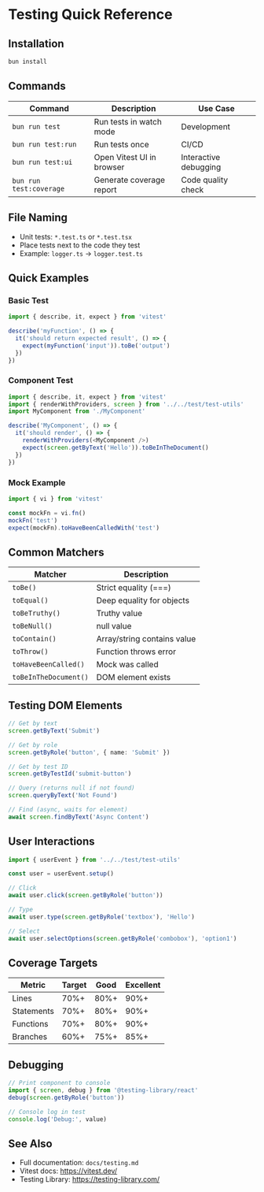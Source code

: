 # Testing Quick Reference

## Installation

```bash
bun install
```

## Commands

| Command                 | Description               | Use Case              |
| ----------------------- | ------------------------- | --------------------- |
| `bun run test`          | Run tests in watch mode   | Development           |
| `bun run test:run`      | Run tests once            | CI/CD                 |
| `bun run test:ui`       | Open Vitest UI in browser | Interactive debugging |
| `bun run test:coverage` | Generate coverage report  | Code quality check    |

## File Naming

- Unit tests: `*.test.ts` or `*.test.tsx`
- Place tests next to the code they test
- Example: `logger.ts` → `logger.test.ts`

## Quick Examples

### Basic Test

```typescript
import { describe, it, expect } from 'vitest'

describe('myFunction', () => {
  it('should return expected result', () => {
    expect(myFunction('input')).toBe('output')
  })
})
```

### Component Test

```typescript
import { describe, it, expect } from 'vitest'
import { renderWithProviders, screen } from '../../test/test-utils'
import MyComponent from './MyComponent'

describe('MyComponent', () => {
  it('should render', () => {
    renderWithProviders(<MyComponent />)
    expect(screen.getByText('Hello')).toBeInTheDocument()
  })
})
```

### Mock Example

```typescript
import { vi } from 'vitest'

const mockFn = vi.fn()
mockFn('test')
expect(mockFn).toHaveBeenCalledWith('test')
```

## Common Matchers

| Matcher               | Description                 |
| --------------------- | --------------------------- |
| `toBe()`              | Strict equality (===)       |
| `toEqual()`           | Deep equality for objects   |
| `toBeTruthy()`        | Truthy value                |
| `toBeNull()`          | null value                  |
| `toContain()`         | Array/string contains value |
| `toThrow()`           | Function throws error       |
| `toHaveBeenCalled()`  | Mock was called             |
| `toBeInTheDocument()` | DOM element exists          |

## Testing DOM Elements

```typescript
// Get by text
screen.getByText('Submit')

// Get by role
screen.getByRole('button', { name: 'Submit' })

// Get by test ID
screen.getByTestId('submit-button')

// Query (returns null if not found)
screen.queryByText('Not Found')

// Find (async, waits for element)
await screen.findByText('Async Content')
```

## User Interactions

```typescript
import { userEvent } from '../../test/test-utils'

const user = userEvent.setup()

// Click
await user.click(screen.getByRole('button'))

// Type
await user.type(screen.getByRole('textbox'), 'Hello')

// Select
await user.selectOptions(screen.getByRole('combobox'), 'option1')
```

## Coverage Targets

| Metric     | Target | Good | Excellent |
| ---------- | ------ | ---- | --------- |
| Lines      | 70%+   | 80%+ | 90%+      |
| Statements | 70%+   | 80%+ | 90%+      |
| Functions  | 70%+   | 80%+ | 90%+      |
| Branches   | 60%+   | 75%+ | 85%+      |

## Debugging

```typescript
// Print component to console
import { screen, debug } from '@testing-library/react'
debug(screen.getByRole('button'))

// Console log in test
console.log('Debug:', value)
```

## See Also

- Full documentation: `docs/testing.md`
- Vitest docs: https://vitest.dev/
- Testing Library: https://testing-library.com/
